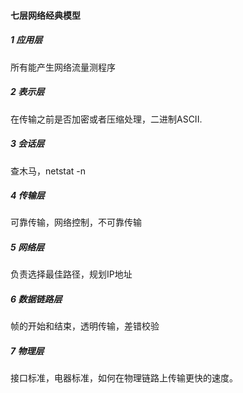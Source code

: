 #### 七层网络经典模型

##### 1 应用层

所有能产生网络流量测程序

##### 2 表示层

在传输之前是否加密或者压缩处理，二进制ASCII.

##### 3 会话层

查木马，netstat -n

##### 4 传输层

可靠传输，网络控制，不可靠传输

##### 5 网络层

负责选择最佳路径，规划IP地址

##### 6 数据链路层

帧的开始和结束，透明传输，差错校验

##### 7 物理层

接口标准，电器标准，如何在物理链路上传输更快的速度。



